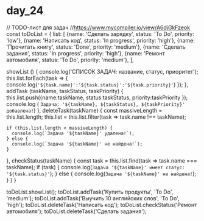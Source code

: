# day_24
// TODO-лист для задач
//https://www.mycompiler.io/view/A6djGkFzeok
const toDoList = {
  list: [
{name: 'Сделать зарядку', status: 'To Do', priority: 'low'},
{name: 'Написать код', status: 'In progress', priority: 'high'},
{name: 'Прочитать книгу', status: 'Done', priority: 'medium'},
{name: 'Сделать задания', status: 'In progress', priority: 'high'},
{name: 'Ремонт автомобиля', status: 'To Do', priority: 'medium'},
],

  showList () {
     console.log('СПИСОК ЗАДАЧ: название, статус, приоритет');
         this.list.forEach(task => {
          console.log(`'${task.name}':'${task.status}':'${task.priority}'`)
      });
  },
  addTask (taskName, taskStatus, taskPriority) {
      this.list.push({name:taskName, status:taskStatus, priority:taskPriority });
        console.log ( `Задача: '${taskName}, ${taskStatus}, ${taskPriority}' добавлена!`)
  },
  deleteTask(taskName) {
    const massiveLength = this.list.length;
    this.list = this.list.filter(task => task.name !== taskName);

    if (this.list.length < massiveLength) {
      console.log(`Задача '${taskName}' удалена!`);
    } else {
      console.log(`Задача '${taskName}' не найдена!`);
    }
  },
  checkStatus(taskName) {
    const task = this.list.find(task => task.name === taskName);
      if (task) {
        console.log(`Задача '${taskName}' имеет статус: '${task.status}'`);
      } else {
        console.log(`Задача '${taskName}' не найдена!`);
      }
    }
}

toDoList.showList();
toDoList.addTask('Купить продукты', 'To Do', 'medium');
toDoList.addTask('Выучить 10 английских слов', 'To Do', 'high');
toDoList.deleteTask('Написать код');
toDoList.checkStatus('Ремонт автомобиля');
toDoList.deleteTask('Сделать задания');
